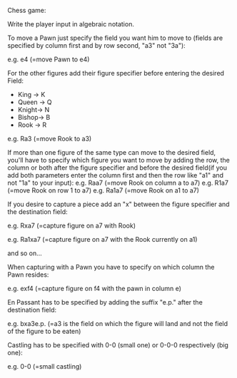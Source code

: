 Chess game:

Write the player input in algebraic notation.

To move a Pawn just specify the field you want him to move to (fields are specified by column first and by row second, "a3" not "3a"):

e.g. e4 (=move Pawn to e4)

For the other figures add their figure specifier before entering the desired Field:
- King	->	K
- Queen	->	Q
- Knight->	N
- Bishop->	B
- Rook	->	R

e.g. Ra3 (=move Rook to a3)

If more than one figure of the same type can move to the desired field, you'll have to specify which figure you want to move by adding the row, the column or both 
after the figure specifier and before the desired field(if you add both parameters enter the column first and then the row like "a1" and not "1a" to your input):
e.g. Raa7 (=move Rook on column a to a7)
e.g. R1a7 (=move Rook on row 1 to a7)
e.g. Ra1a7 (=move Rook on a1 to a7)

If you desire to capture a piece add an "x" between the figure specifier and the destination field:

e.g. Rxa7 (=capture figure on a7 with Rook)

e.g. Ra1xa7 (=capture figure on a7 with the Rook currently on a1)

and so on...

When capturing with a Pawn you have to specify on which column the Pawn resides:

e.g. exf4 (=capture figure on f4 with the pawn in column e)

En Passant has to be specified by adding the suffix "e.p." after the destination field:

e.g. bxa3e.p. (=a3 is the field on which the figure will land and not the field of the figure to be eaten)

Castling has to be specified with 0-0 (small one) or 0-0-0 respectively (big one):

e.g. 0-0 (=small castling)
